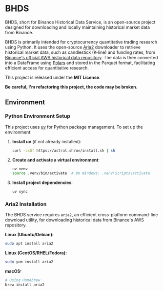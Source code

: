 # BHDS

BHDS, short for Binance Historical Data Service, is an open-source project designed for downloading and locally maintaining historical market data from Binance. 

BHDS is primarily intended for cryptocurrency quantitative trading research using Python. It uses the open-source [Aria2](https://aria2.github.io/) downloader to retrieve historical market data, such as candlestick (K-line) and funding rates, from [Binance's official AWS historical data repository](https://data.binance.vision/). The data is then converted into a DataFrame using [Polars](https://pola.rs/) and stored in the Parquet format, facilitating efficient access for quantitative research.

This project is released under the **MIT License**.

**Be careful, I'm refactoring this project, the code may be broken.**

## Environment

### Python Environment Setup

This project uses [uv](https://docs.astral.sh/uv/) for Python package management. To set up the environment:

1. **Install uv** (if not already installed):
   ```bash
   curl -LsSf https://astral.sh/uv/install.sh | sh
   ```

2. **Create and activate a virtual environment**:
   ```bash
   uv venv
   source .venv/bin/activate  # On Windows: .venv\Scripts\activate
   ```

3. **Install project dependencies**:
   ```bash
   uv sync
   ```

### Aria2 Installation

The BHDS service requires `aria2`, an efficient cross-platform command-line download utility, for downloading historical data from Binance's AWS repository.

**Linux (Ubuntu/Debian):**
```bash
sudo apt install aria2
```

**Linux (CentOS/RHEL/Fedora):**
```bash
sudo yum install aria2
```

**macOS:**
```bash
# Using Homebrew
brew install aria2
```

